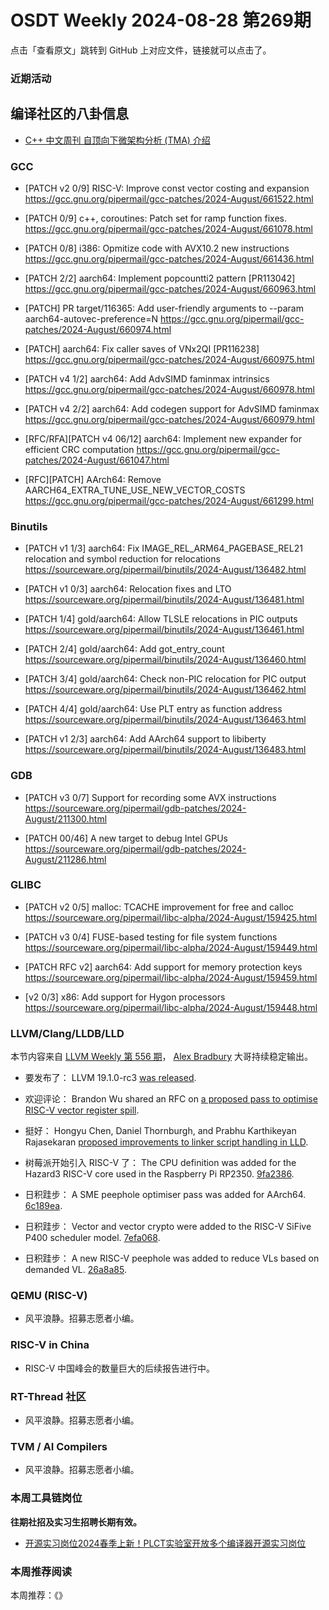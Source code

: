 # OSDT Weekly 2024-08-28 第269期

点击「查看原文」跳转到 GitHub 上对应文件，链接就可以点击了。

### 近期活动

## 编译社区的八卦信息

- [C++ 中文周刊 自顶向下微架构分析 (TMA) 介绍](https://mp.weixin.qq.com/s/ioxCN_2WJluTcejf7M7QFA)

### GCC

- [PATCH v2 0/9] RISC-V: Improve const vector costing and expansion
  https://gcc.gnu.org/pipermail/gcc-patches/2024-August/661522.html

- [PATCH 0/9] c++, coroutines: Patch set for ramp function fixes.
  https://gcc.gnu.org/pipermail/gcc-patches/2024-August/661078.html

- [PATCH 0/8] i386: Opmitize code with AVX10.2 new instructions
  https://gcc.gnu.org/pipermail/gcc-patches/2024-August/661436.html

- [PATCH 2/2] aarch64: Implement popcountti2 pattern [PR113042]
  https://gcc.gnu.org/pipermail/gcc-patches/2024-August/660963.html

- [PATCH] PR target/116365: Add user-friendly arguments to --param aarch64-autovec-preference=N
  https://gcc.gnu.org/pipermail/gcc-patches/2024-August/660974.html

- [PATCH] aarch64: Fix caller saves of VNx2QI [PR116238]
  https://gcc.gnu.org/pipermail/gcc-patches/2024-August/660975.html

- [PATCH v4 1/2] aarch64: Add AdvSIMD faminmax intrinsics
  https://gcc.gnu.org/pipermail/gcc-patches/2024-August/660978.html

- [PATCH v4 2/2] aarch64: Add codegen support for AdvSIMD faminmax
  https://gcc.gnu.org/pipermail/gcc-patches/2024-August/660979.html

- [RFC/RFA][PATCH v4 06/12] aarch64: Implement new expander for efficient CRC computation
  https://gcc.gnu.org/pipermail/gcc-patches/2024-August/661047.html

- [RFC][PATCH] AArch64: Remove AARCH64_EXTRA_TUNE_USE_NEW_VECTOR_COSTS
  https://gcc.gnu.org/pipermail/gcc-patches/2024-August/661299.html

### Binutils

- [PATCH v1 1/3] aarch64: Fix IMAGE_REL_ARM64_PAGEBASE_REL21 relocation and symbol reduction for relocations
  https://sourceware.org/pipermail/binutils/2024-August/136482.html

- [PATCH v1 0/3] aarch64: Relocation fixes and LTO
  https://sourceware.org/pipermail/binutils/2024-August/136481.html

- [PATCH 1/4] gold/aarch64: Allow TLSLE relocations in PIC outputs
  https://sourceware.org/pipermail/binutils/2024-August/136461.html

- [PATCH 2/4] gold/aarch64: Add got_entry_count
  https://sourceware.org/pipermail/binutils/2024-August/136460.html

- [PATCH 3/4] gold/aarch64: Check non-PIC relocation for PIC output
  https://sourceware.org/pipermail/binutils/2024-August/136462.html

- [PATCH 4/4] gold/aarch64: Use PLT entry as function address
  https://sourceware.org/pipermail/binutils/2024-August/136463.html

- [PATCH v1 2/3] aarch64: Add AArch64 support to libiberty
  https://sourceware.org/pipermail/binutils/2024-August/136483.html

### GDB

- [PATCH v3 0/7] Support for recording some AVX instructions
  https://sourceware.org/pipermail/gdb-patches/2024-August/211300.html

- [PATCH 00/46] A new target to debug Intel GPUs
  https://sourceware.org/pipermail/gdb-patches/2024-August/211286.html

### GLIBC

- [PATCH v2 0/5] malloc: TCACHE improvement for free and calloc
  https://sourceware.org/pipermail/libc-alpha/2024-August/159425.html

- [PATCH v3 0/4] FUSE-based testing for file system functions
  https://sourceware.org/pipermail/libc-alpha/2024-August/159449.html

- [PATCH RFC v2] aarch64: Add support for memory protection keys
  https://sourceware.org/pipermail/libc-alpha/2024-August/159459.html

- [v2 0/3] x86: Add support for Hygon processors
  https://sourceware.org/pipermail/libc-alpha/2024-August/159448.html

### LLVM/Clang/LLDB/LLD

本节内容来自 [LLVM Weekly 第 556 期](http://llvmweekly.org/issue/556)，
[Alex Bradbury](https://www.linkedin.com/in/alex-bradbury/) 大哥持续稳定输出。

* 要发布了： LLVM 19.1.0-rc3 [was released](https://discourse.llvm.org/t/llvm-19-1-0-rc3-released/80802).

* 欢迎评论： Brandon Wu shared an RFC on [a proposed pass to optimise RISC-V vector register spill](https://discourse.llvm.org/t/rfc-riscv-vector-register-spill-optimization-pass/80850).

* 挺好： Hongyu Chen, Daniel Thornburgh, and Prabhu Karthikeyan Rajasekaran [proposed improvements to linker script handling in LLD](https://discourse.llvm.org/t/rfc-improve-linker-script-handing-in-lld/80866).

* 树莓派开始引入 RISC-V 了： The CPU definition was added for the Hazard3 RISC-V core used in the Raspberry Pi RP2350.
  [9fa2386](https://github.com/llvm/llvm-project/commit/9fa2386ff132).

* 日积跬步： A SME peephole optimiser pass was added for AArch64.  [6c189ea](https://github.com/llvm/llvm-project/commit/6c189eaea994).

* 日积跬步： Vector and vector crypto were added to the RISC-V SiFive P400 scheduler model. [7efa068](https://github.com/llvm/llvm-project/commit/7efa068f7a7e).

* 日积跬步： A new RISC-V peephole was added to reduce VLs based on demanded VL.  [26a8a85](https://github.com/llvm/llvm-project/commit/26a8a857dcdc).

### QEMU (RISC-V)

- 风平浪静。招募志愿者小编。

### RISC-V in China

- RISC-V 中国峰会的数量巨大的后续报告进行中。

### RT-Thread 社区

- 风平浪静。招募志愿者小编。

### TVM / AI Compilers

- 风平浪静。招募志愿者小编。

### 本周工具链岗位

**往期社招及实习生招聘长期有效。**

- [开源实习岗位2024春季上新！PLCT实验室开放多个编译器开源实习岗位](https://mp.weixin.qq.com/s/D-l7hE2S-21NCAZsVqPzMA)

### 本周推荐阅读

本周推荐：《》
